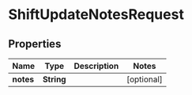 

# ShiftUpdateNotesRequest


## Properties

| Name | Type | Description | Notes |
|------------ | ------------- | ------------- | -------------|
|**notes** | **String** |  |  [optional] |



